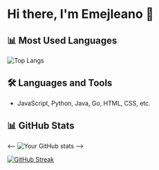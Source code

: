 # Hi there, I'm Emejleano 👋

## 📊 Most Used Languages
![Top Langs](https://github-readme-stats.vercel.app/api/top-langs/?username=emejleano&layout=compact&theme=dark)

## 🛠️ Languages and Tools
- JavaScript, Python, Java, Go, HTML, CSS, etc.

## 📊 GitHub Stats
<--
![Your GitHub stats](https://github-readme-stats.vercel.app/api?username=emejleano&show_icons=true&theme=dark)
-->

[![GitHub Streak](https://github-readme-streak-stats.herokuapp.com?user=emejleano&theme=tokyonight&card_width=496)](https://git.io/streak-stats)
